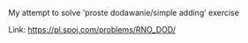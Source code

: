 My attempt to solve 'proste dodawanie/simple adding' exercise

Link: https://pl.spoj.com/problems/RNO_DOD/